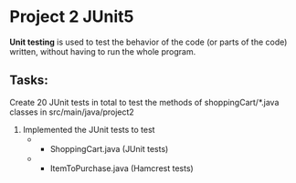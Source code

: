 # Project 2 JUnit5

**Unit testing** is used to test the behavior of the code (or parts of the code) written, without having to run the whole program.

## Tasks:

Create 20 JUnit tests in total to test the methods of shoppingCart/*.java classes in src/main/java/project2

1.	Implemented the JUnit tests to test  
    *  - ShoppingCart.java (JUnit tests)
	*  - ItemToPurchase.java (Hamcrest tests)
